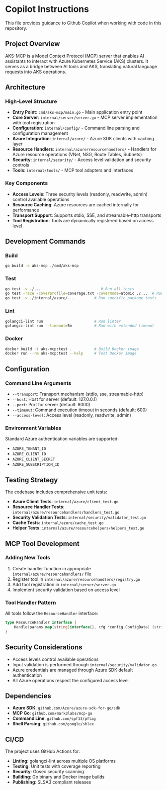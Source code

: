 # Copilot Instructions

This file provides guidance to Github Copilot when working with code in this repository.

## Project Overview

AKS-MCP is a Model Context Protocol (MCP) server that enables AI assistants to interact with Azure Kubernetes Service (AKS) clusters. It serves as a bridge between AI tools and AKS, translating natural language requests into AKS operations.

## Architecture

### High-Level Structure
- **Entry Point**: `cmd/aks-mcp/main.go` - Main application entry point
- **Core Server**: `internal/server/server.go` - MCP server implementation with tool registration
- **Configuration**: `internal/config/` - Command line parsing and configuration management
- **Azure Integration**: `internal/azure/` - Azure SDK clients with caching layer
- **Resource Handlers**: `internal/azure/resourcehandlers/` - Handlers for Azure resource operations (VNet, NSG, Route Tables, Subnets)
- **Security**: `internal/security/` - Access level validation and security controls
- **Tools**: `internal/tools/` - MCP tool adapters and interfaces

### Key Components
- **Access Levels**: Three security levels (readonly, readwrite, admin) control available operations
- **Resource Caching**: Azure resources are cached internally for performance
- **Transport Support**: Supports stdio, SSE, and streamable-http transports
- **Tool Registration**: Tools are dynamically registered based on access level

## Development Commands

### Build
```bash
go build -o aks-mcp ./cmd/aks-mcp
```

### Test
```bash
go test -v ./...                           # Run all tests
go test -race -coverprofile=coverage.txt -covermode=atomic ./...  # Run tests with coverage
go test -v ./internal/azure/...         # Run specific package tests
```

### Lint
```bash
golangci-lint run                       # Run linter
golangci-lint run --timeout=5m          # Run with extended timeout
```

### Docker
```bash
docker build -t aks-mcp:test .          # Build Docker image
docker run --rm aks-mcp:test --help     # Test Docker image
```

## Configuration

### Command Line Arguments
- `--transport`: Transport mechanism (stdio, sse, streamable-http)
- `--host`: Host for server (default: 127.0.0.1)
- `--port`: Port for server (default: 8000)
- `--timeout`: Command execution timeout in seconds (default: 600)
- `--access-level`: Access level (readonly, readwrite, admin)

### Environment Variables
Standard Azure authentication variables are supported:
- `AZURE_TENANT_ID`
- `AZURE_CLIENT_ID`
- `AZURE_CLIENT_SECRET`
- `AZURE_SUBSCRIPTION_ID`

## Testing Strategy

The codebase includes comprehensive unit tests:
- **Azure Client Tests**: `internal/azure/client_test.go`
- **Resource Handler Tests**: `internal/azure/resourcehandlers/handlers_test.go`
- **Security Validation Tests**: `internal/security/validator_test.go`
- **Cache Tests**: `internal/azure/cache_test.go`
- **Helper Tests**: `internal/azure/resourcehelpers/helpers_test.go`

## MCP Tool Development

### Adding New Tools
1. Create handler function in appropriate `internal/azure/resourcehandlers/` file
2. Register tool in `internal/azure/resourcehandlers/registry.go`
3. Add tool registration in `internal/server/server.go`
4. Implement security validation based on access level

### Tool Handler Pattern
All tools follow the `ResourceHandler` interface:
```go
type ResourceHandler interface {
    Handle(params map[string]interface{}, cfg *config.ConfigData) (string, error)
}
```

## Security Considerations

- Access levels control available operations
- Input validation is performed through `internal/security/validator.go`
- Azure credentials are managed through Azure SDK default authentication
- All Azure operations respect the configured access level

## Dependencies

- **Azure SDK**: `github.com/Azure/azure-sdk-for-go/sdk`
- **MCP Go**: `github.com/mark3labs/mcp-go`
- **Command Line**: `github.com/spf13/pflag`
- **Shell Parsing**: `github.com/google/shlex`

## CI/CD

The project uses GitHub Actions for:
- **Linting**: golangci-lint across multiple OS platforms
- **Testing**: Unit tests with coverage reporting
- **Security**: Gosec security scanning
- **Building**: Go binary and Docker image builds
- **Publishing**: SLSA3 compliant releases